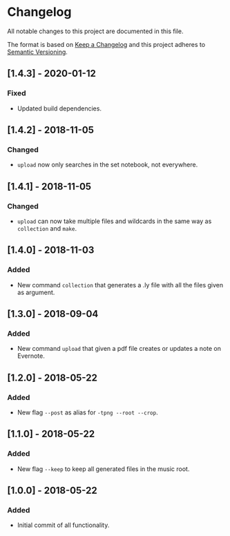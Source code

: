 <!-- markdownlint-disable MD022 MD024 MD032 -->

# Changelog
All notable changes to this project are documented in this file.

The format is based on [Keep a Changelog](http://keepachangelog.com/en/1.0.0/)
and this project adheres to [Semantic Versioning](http://semver.org/spec/v2.0.0.html).

## [1.4.3] - 2020-01-12
### Fixed
- Updated build dependencies.

## [1.4.2] - 2018-11-05
### Changed
- `upload` now only searches in the set notebook, not everywhere.

## [1.4.1] - 2018-11-05
### Changed
- `upload` can now take multiple files and wildcards in the same way as `collection` and `make`.

## [1.4.0] - 2018-11-03
### Added
- New command `collection` that generates a .ly file with all the files given as argument.

## [1.3.0] - 2018-09-04
### Added
- New command `upload` that given a pdf file creates or updates a note on Evernote.

## [1.2.0] - 2018-05-22
### Added
- New flag `--post` as alias for `-tpng --root --crop`.

## [1.1.0] - 2018-05-22
### Added
- New flag `--keep` to keep all generated files in the music root.

## [1.0.0] - 2018-05-22
### Added
- Initial commit of all functionality.
